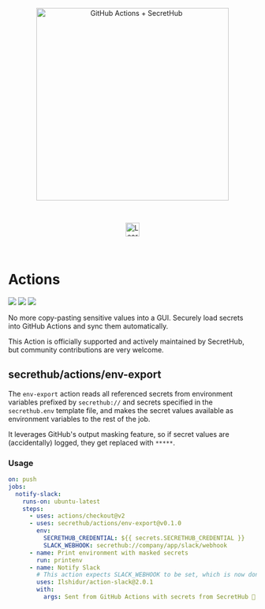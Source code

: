 <p align="center">
  <img src="https://secrethub.io/img/integrations/github-actions/github-banner.png?v1" alt="GitHub Actions + SecretHub" width="390">
</p>
<br/>

<p align="center">
  <a href="https://secrethub.io/integrations/github-actions/"><img alt="Learn More" src="https://secrethub.io/img/buttons/github/learn-more.png?v2" height="28" /></a>
</p>
<br/>


# Actions

[![](https://github.com/secrethub/actions/workflows/.github/workflows/main.yml/badge.svg)](https://github.com/secrethub/actions/actions)
[![](https://img.shields.io/github/release/secrethub/actions.svg)](https://github.com/secrethub/actions/releases/latest)
[![](https://img.shields.io/badge/chat-on%20discord-7289da.svg?logo=discord)](https://discord.gg/NWmxVeb)

No more copy-pasting sensitive values into a GUI. Securely load secrets into GitHub Actions and sync them automatically.

This Action is officially supported and actively maintained by SecretHub, but community contributions are very welcome. 

## secrethub/actions/env-export

The `env-export` action reads all referenced secrets from environment variables prefixed by `secrethub://` and secrets specified in the `secrethub.env` template file, and makes the secret values available as environment variables to the rest of the job.

It leverages GitHub's output masking feature, so if secret values are (accidentally) logged, they get replaced with `*****`.

### Usage

```yml
on: push
jobs:
  notify-slack:
    runs-on: ubuntu-latest
    steps:
      - uses: actions/checkout@v2
      - uses: secrethub/actions/env-export@v0.1.0
        env:
          SECRETHUB_CREDENTIAL: ${{ secrets.SECRETHUB_CREDENTIAL }}
          SLACK_WEBHOOK: secrethub://company/app/slack/webhook
      - name: Print environment with masked secrets
        run: printenv
      - name: Notify Slack
        # This action expects SLACK_WEBHOOK to be set, which is now done automatically
        uses: Ilshidur/action-slack@2.0.1
        with:
          args: Sent from GitHub Actions with secrets from SecretHub 🔑
```
